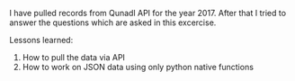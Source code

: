 I have pulled records from Qunadl API for the year 2017. 
After that I tried to answer the questions which are asked in this excercise.

Lessons learned: 
1. How to pull the data via API
2. How to work on JSON data using only python native functions
